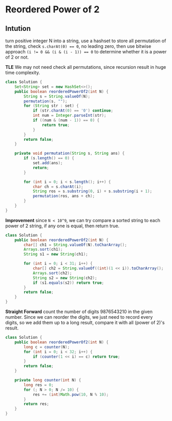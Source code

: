 # Reordered Power of 2

## Intution

turn positive integer N into a string, use a hashset to store all permutation of the string, check `s.charAt(0) == 0`, no leading zero, then use bitwise approach `(i != 0 && (i & (i - 1)) == 0` to determine whether it is a power of 2 or not.

**TLE** We may not need check all permutations, since recursion result in huge time complexity.

```java
class Solution {
    Set<String> set = new HashSet<>();
    public boolean reorderedPowerOf2(int N) {
        String s = String.valueOf(N);
        permutation(s, "");
        for (String str : set) {
            if (str.charAt(0) == '0') continue;
            int num = Integer.parseInt(str);
            if ((num & (num - 1)) == 0) {
                return true;
            }
        }
        return false;
    }

    private void permutation(String s, String ans) {
        if (s.length() == 0) {
            set.add(ans);
            return;
        }

        for (int i = 0; i < s.length(); i++) {
            char ch = s.charAt(i);
            String ros = s.substring(0, i) + s.substring(i + 1);
            permutation(ros, ans + ch);
        }
    }
}
```

**Improvement** since `N < 10^9`, we can try compare a sorted string to each power of 2 string, if any one is equal, then return true.

```java
class Solution {
    public boolean reorderedPowerOf2(int N) {
        char[] ch1 = String.valueOf(N).toCharArray();
        Arrays.sort(ch1);
        String s1 = new String(ch1);

        for (int i = 0; i < 31; i++) {
            char[] ch2 = String.valueOf((int)(1 << i)).toCharArray();
            Arrays.sort(ch2);
            String s2 = new String(ch2);
            if (s1.equals(s2)) return true;
        }
        return false;
    }
}
```

**Straight Forward** count the number of digits 9876543210 in the given number. Since we can reorder the digits, we just need to record every digits, so we add them up to a long result, compare it with all (power of 2)'s result.

```java
class Solution {
    public boolean reorderedPowerOf2(int N) {
        long c = counter(N);
        for (int i = 0; i < 32; i++) {
            if (counter(1 << i) == c) return true;
        }
        return false;
    }

    private long counter(int N) {
        long res = 0;
        for (; N > 0; N /= 10) {
            res += (int)Math.pow(10, N % 10);
        }
        return res;
    }
}
```
